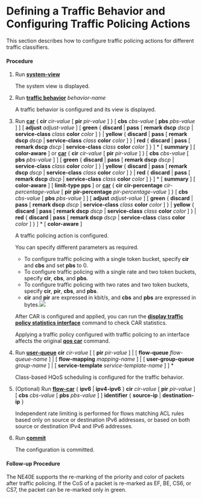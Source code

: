 Defining a Traffic Behavior and Configuring Traffic Policing Actions
====================================================================

This section describes how to configure traffic policing actions for different traffic classifiers.

#### Procedure

1. Run [**system-view**](cmdqueryname=system-view)
   
   
   
   The system view is displayed.
2. Run [**traffic behavior**](cmdqueryname=traffic+behavior) *behavior-name*
   
   
   
   A traffic behavior is configured and its view is displayed.
3. Run [**car**](cmdqueryname=car) { **cir** *cir-value* [ **pir** *pir-value* ] } [ **cbs** *cbs-value* [ **pbs** *pbs-value* ] ] [ **adjust** *adjust-value* ] [ **green** { **discard** | **pass** [ **remark dscp** *dscp* | **service-class** *class* **color** *color* ] } | **yellow** { **discard** | **pass** [ **remark dscp** *dscp* | **service-class** *class* **color** *color* ] } | **red** { **discard** | **pass** [ **remark dscp** *dscp* | **service-class** *class* **color** *color* ] } ] \* [ **summary** ] [ **color-aware** ] or [**car**](cmdqueryname=car) { **cir** *cir-value* [ **pir** *pir-value* ] } [ **cbs** *cbs-value* [ **pbs** *pbs-value* ] ] [ **green** { **discard** | **pass** [ **remark dscp** *dscp* | **service-class** *class* **color** *color* ] } | **yellow** { **discard** | **pass** [ **remark dscp** *dscp* | **service-class** *class* **color** *color* ] } | **red** { **discard** | **pass** [ **remark dscp** *dscp* | **service-class** *class* **color** *color* ] } ] \* [ **summary** ] [ **color-aware** ] [ **limit-type pps** ] or [**car**](cmdqueryname=car) { **cir** **cir-percentage** *cir-percentage-value* [ **pir** **pir-percentage** *pir-percentage-value* ] } [ **cbs** *cbs-value* [ **pbs** *pbs-value* ] ] [ **adjust** *adjust-value* ] [ **green** { **discard** | **pass** [ **remark dscp** *dscp* | **service-class** *class* **color** *color* ] } | **yellow** { **discard** | **pass** [ **remark dscp** *dscp* | **service-class** *class* **color** *color* ] } | **red** { **discard** | **pass** [ **remark dscp** *dscp* | **service-class** class **color** *color* ] } ] \* [ **color-aware** ]
   
   
   
   A traffic policing action is configured.
   
   
   
   You can specify different parameters as required.
   
   * To configure traffic policing with a single token bucket, specify **cir** and **cbs** and set **pbs** to 0.
   * To configure traffic policing with a single rate and two token buckets, specify **cir**, **cbs**, and **pbs**.
   * To configure traffic policing with two rates and two token buckets, specify **cir**, **pir**, **cbs**, and **pbs**.
   * **cir** and **pir** are expressed in kbit/s, and **cbs** and **pbs** are expressed in bytes.![](../../../../public_sys-resources/note_3.0-en-us.png) 
   
   After CAR is configured and applied, you can run the [**display traffic policy statistics interface**](cmdqueryname=display+traffic+policy+statistics+interface) command to check CAR statistics.
   
   Applying a traffic policy configured with traffic policing to an interface affects the original [**qos car**](cmdqueryname=qos+car) command.
4. Run [**user-queue**](cmdqueryname=user-queue) **cir** *cir-value* [ [ **pir** *pir-value* ] | [ **flow-queue** *flow-queue-name* ] | [ **flow-mapping** *mapping-name* ] | [ **user-group-queue** *group-name* ] | [ **service-template** *service-template-name* ] ] \*
   
   
   
   Class-based HQoS scheduling is configured for the traffic behavior.
5. (Optional) Run [**flow-car**](cmdqueryname=flow-car) { **ipv6** | **ipv4-ipv6** } **cir** *cir-value* [ **pir** *pir-value* ] [ **cbs** *cbs-value* [ **pbs** *pbs-value* ] ] **identifier** { **source-ip** | **destination-ip** }
   
   
   
   Independent rate limiting is performed for flows matching ACL rules based only on source or destination IPv6 addresses, or based on both source or destination IPv4 and IPv6 addresses.
6. Run [**commit**](cmdqueryname=commit)
   
   
   
   The configuration is committed.

#### Follow-up Procedure

The NE40E supports the re-marking of the priority and color of packets after traffic policing. If the CoS of a packet is re-marked as EF, BE, CS6, or CS7, the packet can be re-marked only in green.